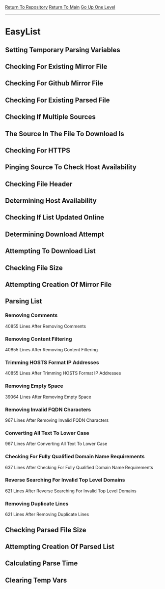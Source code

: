 [Return To Repository](https://github.com/deathbybandaid/piholeparser/)
[Return To Main](https://github.com/deathbybandaid/piholeparser/blob/master/RecentRunLogs/Mainlog.md)
[Go Up One Level](https://github.com/deathbybandaid/piholeparser/blob/master/RecentRunLogs/TopLevelScripts/30-Processing-Blacklists.md)
____________________________________
# EasyList
## Setting Temporary Parsing Variables
## Checking For Existing Mirror File
## Checking For Github Mirror File
## Checking For Existing Parsed File
## Checking If Multiple Sources
## The Source In The File To Download Is
## Checking For HTTPS
## Pinging Source To Check Host Availability
## Checking File Header
## Determining Host Availability
## Checking If List Updated Online
## Determining Download Attempt
## Attempting To Download List
## Checking File Size
## Attempting Creation Of Mirror File
## Parsing List
### Removing Comments
40855 Lines After Removing Comments
### Removing Content Filtering
40855 Lines After Removing Content Filtering
### Trimming HOSTS Format IP Addresses
40855 Lines After Trimming HOSTS Format IP Addresses
### Removing Empty Space
39064 Lines After Removing Empty Space
### Removing Invalid FQDN Characters
967 Lines After Removing Invalid FQDN Characters
### Converting All Text To Lower Case
967 Lines After Converting All Text To Lower Case
### Checking For Fully Qualified Domain Name Requirements
637 Lines After Checking For Fully Qualified Domain Name Requirements
### Reverse Searching For Invalid Top Level Domains
621 Lines After Reverse Searching For Invalid Top Level Domains
### Removing Duplicate Lines
621 Lines After Removing Duplicate Lines
## Checking Parsed File Size
## Attempting Creation Of Parsed List
## Calculating Parse Time
## Clearing Temp Vars

